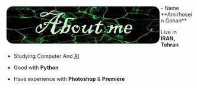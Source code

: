 <div>
<img src="./images/aboutme.png" width="420" align="left" />
</div>
- Name **Amirhosein Gohari**

- Live in **IRAN, Tehran**

- Studying Computer And [AI](https://en.wikipedia.org/wiki/Artificial_intelligence)

- Good with **Python** 

- Have experience with **Photoshop** & **Premiere**
